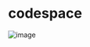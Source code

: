 # codespace
![image](https://user-images.githubusercontent.com/80466735/200093572-76db050a-1dec-4832-81cd-978cafd7476a.png)
